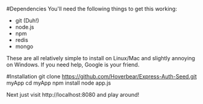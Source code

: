 #Dependencies
You'll need the following things to get this working:

* git (Duh!)
* node.js
* npm
* redis
* mongo

These are all relatively simple to install on Linux/Mac and slightly annoying on Windows. If you need help, Google is your friend.

#Installation
	git clone https://github.com/Hoverbear/Express-Auth-Seed.git myApp
	cd myApp
	npm install
	node app.js

Next just visit http://localhost:8080 and play around!
